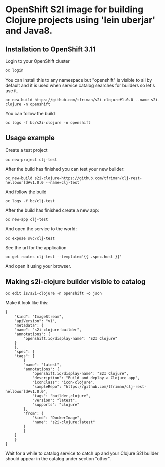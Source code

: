 # OpenShift S2I image for building Clojure projects using 'lein uberjar' and Java8.

## Installation to OpenShift 3.11

Login to your OpenShift cluster

```oc login```

You can install this to any namespace but "openshift" is visible to all by default and it is used when service catalog searches for builders so let's use it.

```oc new-build https://github.com/tfriman/s2i-clojure#1.0.0 --name s2i-clojure -n openshift```

You can follow the build

```oc logs -f bc/s2i-clojure -n openshift```

## Usage example

Create a test project

```oc new-project clj-test```

After the build has finished you can test your new builder:

```oc new-build s2i-clojure~https://github.com/tfriman/clj-rest-helloworld#v1.0.0 --name=clj-test```

And follow the build

```oc logs -f bc/clj-test```

After the build has finished create a new app:

```oc new-app clj-test```

And open the service to the world:

```oc expose svc/clj-test```

See the url for the application

```oc get routes clj-test --template='{{ .spec.host }}'```

And open it using your browser.

## Making s2i-clojure builder visible to catalog

```oc edit is/s2i-clojure -n openshift -o json```

Make it look like this:

```
{
    "kind": "ImageStream",
    "apiVersion": "v1",
    "metadata": {
	"name": "s2i-clojure-builder",
	"annotations": {
	    "openshift.io/display-name": "S2I Clojure"
	}
    },
    "spec": {
	"tags": [
	    {
		"name": "latest",
		"annotations": {
		    "openshift.io/display-name": "S2I Clojure",
		    "description": "Build and deploy a Clojure app",
		    "iconClass": "icon-clojure",
		    "sampleRepo": "https://github.com/tfriman/clj-rest-helloworld#v1.0.0",
		    "tags": "builder,clojure",
		    "version": "latest",
		    "supports": "clojure"
		},
		"from": {
		    "kind": "DockerImage",
		    "name": "s2i-clojure:latest"
		}
	    }
	]
    }
}

```

Wait for a while to catalog service to catch up and your Clojure S2I
builder should appear in the catalog under section "other".